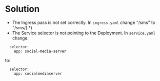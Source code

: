 # Solution

- The Ingress pass is not set correctly. In `ingress.yaml` change "/sms" to "/sms/(.*) 
- The Service selector is not pointing to the Deployment. In `service.yaml` change: 
```
  selector:
    app: social-media-server
```
to:
```
  selector:
    app: socialmediaserver
```
